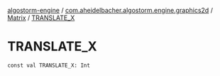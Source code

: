 [algostorm-engine](../../index.md) / [com.aheidelbacher.algostorm.engine.graphics2d](../index.md) / [Matrix](index.md) / [TRANSLATE_X](.)

# TRANSLATE_X

`const val TRANSLATE_X: Int`
